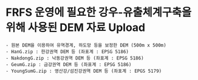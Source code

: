 # FRFS 운영에 필요한 강우-유출체계구축을 위해 사용된 DEM 자료 Upload
    - 원본 DEM을 이용하여 유역경계, 하도망 등을 보정한 DEM (500m x 500m)  
    - HanG.zip : 한강권역 DEM 등 (좌표계 : EPSG 5186)
    - NakdongG.zip : 낙동강권역 DEM 등 (좌표계 : EPSG 5186)
    - GeumG.zip : 금강권역 DEM 등 (좌표계 : EPSG 5186)
    - YoungSumG.zip : 영산강/섬진강권역 DEM 등 (좌표계 : EPGS 5179) 
